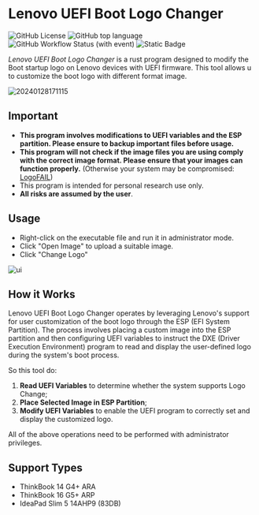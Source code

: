 # Lenovo UEFI Boot Logo Changer

![GitHub License](https://img.shields.io/github/license/chnzzh/lenovo-logo-changer)
![GitHub top language](https://img.shields.io/github/languages/top/chnzzh/lenovo-logo-changer)
![GitHub Workflow Status (with event)](https://img.shields.io/github/actions/workflow/status/chnzzh/lenovo-logo-changer/release.yml)
![Static Badge](https://img.shields.io/badge/!!!SeeReadmeFirst!!!-orangered)

*Lenovo UEFI Boot Logo Changer* is a rust program designed to modify the Boot startup logo on Lenovo devices with UEFI firmware.
This tool allows u to customize the boot logo with different format image.

![20240128171115](https://github.com/chnzzh/lenovo-logo-changer/assets/41407837/674d7db6-e2af-4360-956d-edacf9fe5157)

## Important

+ **This program involves modifications to UEFI variables and the ESP partition. Please ensure to backup important files before usage.**
+ **This program will not check if the image files you are using comply with the correct image format. Please ensure that your images can function properly.** (Otherwise your system may be compromised: [LogoFAIL](https://binarly.io/posts/finding_logofail_the_dangers_of_image_parsing_during_system_boot/))
+ This program is intended for personal research use only.
+ **All risks are assumed by the user**.

## Usage

+ Right-click on the executable file and run it in administrator mode.
+ Click "Open Image" to upload a suitable image.
+ Click "Change Logo"

![ui](https://github.com/chnzzh/lenovo-logo-changer/assets/41407837/0dec7897-38ed-470c-afe6-825c6a56fcd1)

## How it Works

Lenovo UEFI Boot Logo Changer operates by leveraging Lenovo's support for user customization of the boot logo through the ESP (EFI System Partition).
The process involves placing a custom image into the ESP partition and then configuring UEFI variables to instruct the DXE (Driver Execution Environment) program to read and display the user-defined logo during the system's boot process.

So this tool do:

1. **Read UEFI Variables** to determine whether the system supports Logo Change;
2. **Place Selected Image in ESP Partition**;
3. **Modify UEFI Variables** to enable the UEFI program to correctly set and display the customized logo.

All of the above operations need to be performed with administrator privileges.

## Support Types

+ ThinkBook 14 G4+ ARA
+ ThinkBook 16 G5+ ARP
+ IdeaPad Slim 5 14AHP9 (83DB)
